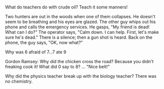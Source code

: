 What do teachers do with crude oil?
Teach it some manners!

Two hunters are out in the woods when one of them collapses. He doesn't seem to be breathing and his eyes are glazed. The other guy whips out his phone and calls the emergency services. He gasps, "My friend is dead! What can I do?" The operator says, "Calm down. I can help. First, let's make sure he's dead." There is a silence; then a gun shot is heard. Back on the phone, the guy says, "OK, now what?"

Why was 6 afraid of 7...7 ate 9

Gordon Ramsey: Why did the chicken cross the road? Because you didn't freaking cook it!
What did 0 say to 8? ... "Nice belt!"

Why did the physics teacher break up with the biology teacher? There was no chemistry.
